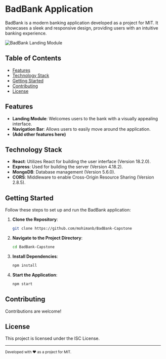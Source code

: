 # BadBank Application

BadBank is a modern banking application developed as a project for MIT. It showcases a sleek and responsive design, providing users with an intuitive banking experience.

![BadBank Landing Module](bank.png)

## Table of Contents

- [Features](#features)
- [Technology Stack](#technology-stack)
- [Getting Started](#getting-started)
- [Contributing](#contributing)
- [License](#license)

## Features

- **Landing Module**: Welcomes users to the bank with a visually appealing interface.
- **Navigation Bar**: Allows users to easily move around the application.
- **(Add other features here)**


## Technology Stack

- **React**: Utilizes React for building the user interface (Version 18.2.0).
- **Express**: Used for building the server (Version 4.18.2).
- **MongoDB**: Database management (Version 5.6.0).
- **CORS**: Middleware to enable Cross-Origin Resource Sharing (Version 2.8.5).

## Getting Started

Follow these steps to set up and run the BadBank application:

1. **Clone the Repository**:
   ```bash
   git clone https://github.com/mohimanb/BadBank-Capstone

2. **Navigate to the Project Directory**:
   ```bash
   cd BadBank-Capstone

3. **Install Dependencies**:
   ```bash
   npm install

4. **Start the Application**:
   ```bash
   npm start


## Contributing

Contributions are welcome!

## License
This project is licensed under the ISC License.


_________________
<sub>Developed with ❤️ as a project for MIT.</sub> 